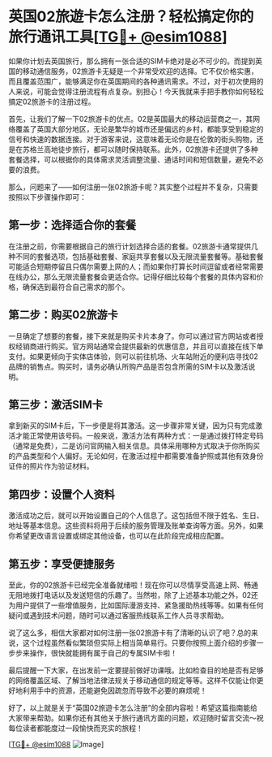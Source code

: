 # 英国02旅遊卡怎么注册？轻松搞定你的旅行通讯工具[[TG💪+ @esim1088](https://t.me/s/esim1088)]

如果你计划去英国旅行，那么拥有一张合适的SIM卡绝对是必不可少的。而提到英国的移动通信服务，02旅游卡无疑是一个非常受欢迎的选择。它不仅价格实惠，而且覆盖范围广，能够满足你在英国期间的各种通讯需求。不过，对于初次使用的人来说，可能会觉得注册流程有点复杂。别担心！今天我就来手把手教你如何轻松搞定02旅游卡的注册过程。

首先，让我们了解一下02旅游卡的优点。02是英国最大的移动运营商之一，其网络覆盖了英国大部分地区，无论是繁华的城市还是偏远的乡村，都能享受到稳定的信号和快速的数据连接。对于游客来说，这意味着无论你是在伦敦的街头购物，还是在苏格兰高地徒步旅行，都可以随时保持联系。此外，02旅游卡还提供了多种套餐选择，可以根据你的具体需求灵活调整流量、通话时间和短信数量，避免不必要的浪费。

那么，问题来了——如何注册一张02旅游卡呢？其实整个过程并不复杂，只需要按照以下步骤操作即可：

## 第一步：选择适合你的套餐

在注册之前，你需要根据自己的旅行计划选择合适的套餐。02旅游卡通常提供几种不同的套餐选项，包括基础套餐、家庭共享套餐以及无限流量套餐等。基础套餐可能适合短期停留且只偶尔需要上网的人；而如果你打算长时间逗留或者经常需要在线办公，那么无限流量套餐会更适合你。记得仔细比较每个套餐的具体内容和价格，确保选到最符合自己需求的那个。

## 第二步：购买02旅游卡

一旦确定了想要的套餐，接下来就是购买卡片本身了。你可以通过官方网站或者授权经销商进行购买。官方网站通常会提供最新的优惠信息，并且可以直接在线下单支付。如果更倾向于实体店体验，则可以前往机场、火车站附近的便利店寻找02品牌的销售点。购买时，请务必确认所购产品是否包含所需的SIM卡以及激活说明。

## 第三步：激活SIM卡

拿到新买的SIM卡后，下一步便是将其激活。这一步骤非常关键，因为只有完成激活才能正常使用该号码。一般来说，激活方法有两种方式：一是通过拨打特定号码（通常是免费），二是访问官网输入相关信息。具体采用哪种方式取决于你所购买的产品类型和个人偏好。无论如何，在激活过程中都需要准备护照或其他有效身份证件的照片作为验证材料。

## 第四步：设置个人资料

激活成功之后，就可以开始设置自己的个人信息了。这包括但不限于姓名、生日、地址等基本信息。这些资料将用于后续的服务管理及账单查询等方面。另外，如果你希望更改语言设置或绑定其他设备，也可以在此阶段完成相应配置。

## 第五步：享受便捷服务

至此，你的02旅游卡已经完全准备就绪啦！现在你可以尽情享受高速上网、畅通无阻地拨打电话以及发送短信的乐趣了。当然啦，除了上述基本功能之外，02还为用户提供了一些增值服务，比如国际漫游支持、紧急援助热线等等。如果有任何疑问或遇到技术问题，随时可以通过客服热线联系工作人员寻求帮助。

说了这么多，相信大家都对如何注册一张02旅游卡有了清晰的认识了吧？总的来说，这个过程虽然看似繁琐但实际上相当简单易行。只要你按照上面介绍的步骤一步步来操作，很快就能拥有属于自己的专属SIM卡啦！

最后提醒一下大家，在出发前一定要提前做好功课哦。比如检查目的地是否有足够的网络覆盖区域、了解当地法律法规关于移动通信的规定等等。这样不仅能让你更好地利用手中的资源，还能避免因疏忽而导致不必要的麻烦呢！

好了，以上就是关于“英国02旅遊卡怎么注册”的全部内容啦！希望这篇指南能给大家带来帮助。如果你还有其他关于旅行通讯方面的问题，欢迎随时留言交流～祝每位读者都能度过一段愉快而充实的旅程！

[[TG💪+ @esim1088](https://t.me/s/esim1088) ![Image](https://i.postimg.cc/4NQfJmqS/Snipaste-2025-05-13-00-14-12.png)]
